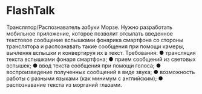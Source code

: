 # FlashTalk
Транслятор/Распознаватель азбуки Морзе. Нужно разработать мобильное
приложение, которое позволит отсылать введенное текстовое сообщение вспышками
фонарика смартфона со стороны транслятора и распознавать такие сообщения при
помощи камеры, вычленяя вспышки и конвертируя их в текст.
Требования:
● трансляция текста вспышками фонаря смартфона;
● прием сообщений из световых вспышек;
● ввод текста сообщения при помощи голоса;
● воспроизведение полученных сообщений в виде звука;
● возможность работы с разными языками (как минимум с английским);
● распознавание текста из морганий глазами.
